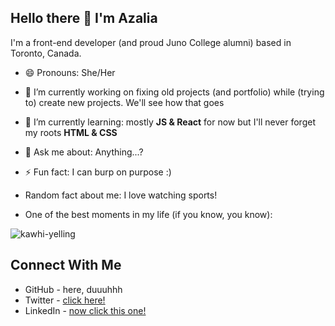 ## Hello there 👋 I'm Azalia

I'm a front-end developer (and proud Juno College alumni) based in Toronto, Canada. 
* 😄 Pronouns: She/Her
* 🔭 I’m currently working on fixing old projects (and portfolio) while (trying to) create new projects. We'll see how that goes 
* 🌱 I’m currently learning: mostly **JS & React** for now but I'll never forget my roots **HTML & CSS**
* 💬 Ask me about: Anything...?
* ⚡ Fun fact: I can burp on purpose :)

* Random fact about me: I love watching sports!
* One of the best moments in my life (if you know, you know): 

![kawhi-yelling](https://media.giphy.com/media/QuUAMw3daPVlRyCjd0/giphy.gif)

## Connect With Me
* GitHub - here, duuuhhh
* Twitter - [click here!](https://twitter.com/AzaliaLoeciano)
* LinkedIn - [now click this one!](https://linkedin.com/in/azalialoeciano)


